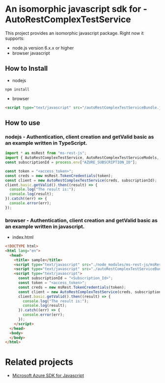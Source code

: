 # An isomorphic javascript sdk for - AutoRestComplexTestService
This project provides an isomorphic javascript package. Right now it supports:
- node.js version 6.x.x or higher
- browser javascript

## How to Install

- nodejs
```
npm install
```
- browser
```html
<script type="text/javascript" src="/autoRestComplexTestServiceBundle.js"></script>
```

## How to use

### nodejs - Authentication, client creation and getValid basic as an example written in TypeScript.

```ts
import * as msRest from "ms-rest-js";
import { AutoRestComplexTestService, AutoRestComplexTestServiceModels, AutoRestComplexTestServiceMappers } from "";
const subscriptionId = process.env["AZURE_SUBSCRIPTION_ID"];

const token = "<access_token>";
const creds = new msRest.TokenCredentials(token);
const client = new AutoRestComplexTestService(creds, subscriptionId);
client.basic.getValid().then((result) => {
  console.log("The result is:");
  console.log(result);
}).catch((err) => {
  console.error(err);
});
```

### browser - Authentication, client creation and getValid basic as an example written in javascript.

- index.html
```html
<!DOCTYPE html>
<html lang="en">
  <head>
    <title> sample</title>
    <script type="text/javascript" src="./node_modules/ms-rest-js/msRestBundle.js"></script>
    <script type="text/javascript" src="./autoRestComplexTestServiceBundle.js"></script>
    <script type="text/javascript">
      const subscriptionId = "<Subscription_Id>";
      const token = "<access_token>";
      const creds = new msRest.TokenCredentials(token);
      const client = new AutoRestComplexTestService(creds, subscriptionId);
      client.basic.getValid().then((result) => {
        console.log("The result is:");
        console.log(result);
      }).catch((err) => {
        console.error(err);
      });
    </script>
  </head>
  <body>
  </body>
</html>
```

# Related projects
 - [Microsoft Azure SDK for Javascript](https://github.com/Azure/azure-sdk-for-js)
